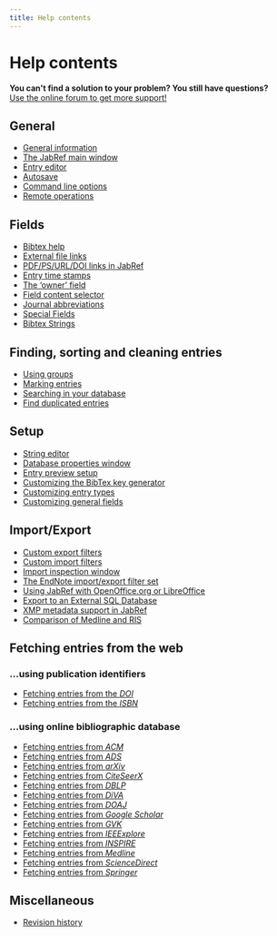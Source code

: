 ```yaml
---
title: Help contents
---
```


# Help contents

<div class="panel panel-info">
  <div class="panel-heading">
    <strong>You can't find a solution to your problem? You still have questions?</strong>
  </div>
  <div class="panel-body">
    <a class="btn btn-default" role="button" href="http://discourse.jabref.org">Use the online forum to get more support!</a>
  </div>
</div>

## General

-   [General information](JabRefHelp)
-   [The JabRef main window](BaseFrameHelp)
-   [Entry editor](EntryEditorHelp)
-   [Autosave](Autosave)
-   [Command line options](CommandLine)
-   [Remote operations](RemoteHelp)
   
## Fields

-   [Bibtex help](BibtexHelp)
-   [External file links](FileLinks)
-   [PDF/PS/URL/DOI links in JabRef](ExternalFiles)
-   [Entry time stamps](TimeStampHelp)
-   [The ‘owner’ field](OwnerHelp)
-   [Field content selector](ContentSelectorHelp)
-   [Journal abbreviations](JournalAbbreviations)
-   [Special Fields](SpecialFieldsHelp)
-   [Bibtex Strings](StringsHelp)

## Finding, sorting and cleaning entries

-   [Using groups](GroupsHelp)
-   [Marking entries](MarkingHelp)
-   [Searching in your database](SearchHelp)
-   [Find duplicated entries](FindDuplicates)

## Setup

-   [String editor](StringEditorHelp)
-   [Database properties window](DatabaseProperties)
-   [Entry preview setup](PreviewHelp)
-   [Customizing the BibTex key generator](BibtexKeyPatterns)
-   [Customizing entry types](CustomEntriesHelp)
-   [Customizing general fields](GeneralFields)

## Import/Export

-   [Custom export filters](CustomExports)
-   [Custom import filters](CustomImports)
-   [Import inspection window](ImportInspectionDialog)
-   [The EndNote import/export filter set](EndNoteFilters)
-   [Using JabRef with OpenOffice.org or LibreOffice](OpenOfficeIntegration)
-   [Export to an External SQL Database](SQLExport)
-   [XMP metadata support in JabRef](XMPHelp)
-   [Comparison of Medline and RIS](MedlineRIS)

## Fetching entries from the web

### ...using publication identifiers

-   [Fetching entries from the *DOI*](DOItoBibTeXHelp)
-   [Fetching entries from the *ISBN*](ISBNtoBibTeXHelp)

### ...using online bibliographic database

-   [Fetching entries from *ACM*](ACMPortalHelp)
-   [Fetching entries from *ADS*](ADSHelp)
-   [Fetching entries from *arXiv*](arXivHelp)
-   [Fetching entries from *CiteSeerX*](CiteSeerHelp)
-   [Fetching entries from *DBLP*](DBLPHelp)
-   [Fetching entries from *DiVA*](DiVAtoBibTeXHelp)
-   [Fetching entries from *DOAJ*](DOAJHelp)
-   [Fetching entries from *Google Scholar*](GoogleScholarHelp)
-   [Fetching entries from *GVK*](GVKHelp)
-   [Fetching entries from *IEEExplore*](IEEEXploreHelp)
-   [Fetching entries from *INSPIRE*](INSPIRE)
-   [Fetching entries from *Medline*](MedlineHelp)
-   [Fetching entries from *ScienceDirect*](ScienceDirect)
-   [Fetching entries from *Springer*](SpringerHelp)

## Miscellaneous

-   [Revision history](RevisionHistory)
